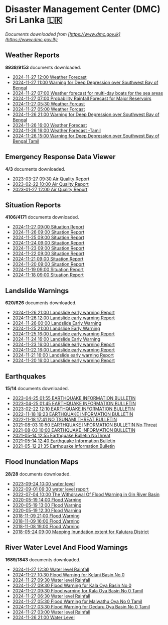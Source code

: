 # Disaster Management Center (DMC) Sri Lanka :sri_lanka:

*Documents downloaded from [https://www.dmc.gov.lk](https://www.dmc.gov.lk)*

## Weather Reports

**8938/9153** documents downloaded.

* [2024-11-27 12:00 Weather Forecast](data/weather-reports/20241127.1200.weather-forecast.pdf)
* [2024-11-27 11:00 Warning for Deep Depression over Southwest Bay of Bengal](data/weather-reports/20241127.1100.warning-for-deep-depression-over-southwest-bay-of-bengal.pdf)
* [2024-11-27 07:00 Weather forecast for multi-day boats for the sea areas](data/weather-reports/20241127.0700.weather-forecast-for-multiday-boats-for-the-sea-areas.pdf)
* [2024-11-27 07:00 Probability Rainfall Forecast for Major Reservoirs](data/weather-reports/20241127.0700.probability-rainfall-forecast-for-major-reservoirs.pdf)
* [2024-11-27 05:30 Weather Forcast](data/weather-reports/20241127.0530.weather-forcast.pdf)
* [2024-11-27 05:00 Weather Forcast](data/weather-reports/20241127.0500.weather-forcast.pdf)
* [2024-11-26 21:00 Warning for Deep Depression over Southwest Bay of Bengal](data/weather-reports/20241126.2100.warning-for-deep-depression-over-southwest-bay-of-bengal.pdf)
* [2024-11-26 16:00 Weather Forecast](data/weather-reports/20241126.1600.weather-forecast.pdf)
* [2024-11-26 16:00 Weather Forecast -Tamil](data/weather-reports/20241126.1600.weather-forecast-tamil.pdf)
* [2024-11-26 15:00 Warning for Deep Depression over Southwest Bay of Bengal Tamil](data/weather-reports/20241126.1500.warning-for-deep-depression-over-southwest-bay-of-bengal-tamil.pdf)

## Emergency Response Data Viewer

**4/3** documents downloaded.

* [2023-03-27 09:30 Air Quality Report](data/emergency-response-data-viewer/20230327.0930.air-quality-report.pdf)
* [2023-02-22 10:00 Air Quality Report](data/emergency-response-data-viewer/20230222.1000.air-quality-report.pdf)
* [2023-01-27 12:00 Air Quality Report](data/emergency-response-data-viewer/20230127.1200.air-quality-report.pdf)

## Situation Reports

**4106/4171** documents downloaded.

* [2024-11-27 09:00 Situation Report](data/situation-reports/20241127.0900.situation-report.pdf)
* [2024-11-26 09:00 Situation Report](data/situation-reports/20241126.0900.situation-report.pdf)
* [2024-11-25 09:00 Situation Report](data/situation-reports/20241125.0900.situation-report.pdf)
* [2024-11-24 09:00 Situation Report](data/situation-reports/20241124.0900.situation-report.pdf)
* [2024-11-23 09:00 Situation Report](data/situation-reports/20241123.0900.situation-report.pdf)
* [2024-11-22 09:00 Situation Report](data/situation-reports/20241122.0900.situation-report.pdf)
* [2024-11-21 09:00 Situation Report](data/situation-reports/20241121.0900.situation-report.pdf)
* [2024-11-20 09:00 Situation Report](data/situation-reports/20241120.0900.situation-report.pdf)
* [2024-11-19 09:00 Situation Report](data/situation-reports/20241119.0900.situation-report.pdf)
* [2024-11-18 09:00 Situation Report](data/situation-reports/20241118.0900.situation-report.pdf)

## Landslide Warnings

**620/626** documents downloaded.

* [2024-11-26 21:00 Landslide early warning Report](data/landslide-warnings/20241126.2100.landslide-early-warning-report.pdf)
* [2024-11-26 12:00 Landslide early warning Report](data/landslide-warnings/20241126.1200.landslide-early-warning-report.pdf)
* [2024-11-26 00:00 Landslide Early Warning](data/landslide-warnings/20241126.0000.landslide-early-warning.pdf)
* [2024-11-25 21:00 Landslide Early Warning](data/landslide-warnings/20241125.2100.landslide-early-warning.pdf)
* [2024-11-25 16:00 Landslide early warning Report](data/landslide-warnings/20241125.1600.landslide-early-warning-report.pdf)
* [2024-11-24 16:00 Landslide Early Warning](data/landslide-warnings/20241124.1600.landslide-early-warning.pdf)
* [2024-11-23 16:00 Landslide early warning Report](data/landslide-warnings/20241123.1600.landslide-early-warning-report.pdf)
* [2024-11-22 16:00 Landslide early warning Report](data/landslide-warnings/20241122.1600.landslide-early-warning-report.pdf)
* [2024-11-21 16:00 Landslide early warning Report](data/landslide-warnings/20241121.1600.landslide-early-warning-report.pdf)
* [2024-11-20 16:00 Landslide early warning Report](data/landslide-warnings/20241120.1600.landslide-early-warning-report.pdf)

## Earthquakes

**15/14** documents downloaded.

* [2023-04-25 01:55 EARTHQUAKE INFORMATION BULLETIN](data/earthquakes/20230425.0155.earthquake-information-bulletin.pdf)
* [2023-04-25 01:45 EARTHQUAKE INFORMATION BULLETIN](data/earthquakes/20230425.0145.earthquake-information-bulletin.pdf)
* [2023-02-22 12:10 EARTHQUAKE INFORMATION BULLETIN](data/earthquakes/20230222.1210.earthquake-information-bulletin.pdf)
* [2022-11-18 19:23 EARTHQUAKE INFORMATION BULLETIN](data/earthquakes/20221118.1923.earthquake-information-bulletin.pdf)
* [2022-11-18 17:41 NO TSUNAMI THREAT BULLETIN](data/earthquakes/20221118.1741.no-tsunami-threat-bulletin.pdf)
* [2021-08-03 10:50 EARTHQUAKE INFORMATION BULLETIN No Threat](data/earthquakes/20210803.1050.earthquake-information-bulletin-no-threat.pdf)
* [2021-08-03 10:00 EARTHQUAKE INFORMATION BULLETIN](data/earthquakes/20210803.1000.earthquake-information-bulletin.pdf)
* [2021-05-14 12:55 Earthquake Bulletin NoThreat](data/earthquakes/20210514.1255.earthquake-bulletin-nothreat.pdf)
* [2021-05-14 12:40 Earthquake Information Bulletin](data/earthquakes/20210514.1240.earthquake-information-bulletin.pdf)
* [2021-05-12 21:35 Earthquake Information Bulletin](data/earthquakes/20210512.2135.earthquake-information-bulletin.pdf)

## Flood Inundation Maps

**28/28** documents downloaded.

* [2023-09-24 10:00 water level](data/flood-inundation-maps/20230924.1000.water-level.pdf)
* [2022-09-01 09:30 water level report](data/flood-inundation-maps/20220901.0930.water-level-report.pdf)
* [2022-07-04 10:00 The Withdrawal Of Flood Warning in Gin River Basin](data/flood-inundation-maps/20220704.1000.the-withdrawal-of-flood-warning-in-gin-river-basin.pdf)
* [2020-05-19 14:00 Flood Warning](data/flood-inundation-maps/20200519.1400.flood-warning.pdf)
* [2020-05-19 13:00 Flood Warning](data/flood-inundation-maps/20200519.1300.flood-warning.pdf)
* [2020-05-19 12:30 Flood Warning](data/flood-inundation-maps/20200519.1230.flood-warning.pdf)
* [2018-11-09 21:00 Flood Warning](data/flood-inundation-maps/20181109.2100.flood-warning.PDF)
* [2018-11-09 16:00 Flood Warning](data/flood-inundation-maps/20181109.1600.flood-warning.PDF)
* [2018-11-08 19:00 Flood Warning](data/flood-inundation-maps/20181108.1900.flood-warning.PDF)
* [2018-05-24 09:00 Mapping Inundation extent for Kalutara District](data/flood-inundation-maps/20180524.0900.mapping-inundation-extent-for-kalutara-district.pdf)

## River Water Level And Flood Warnings

**1689/1843** documents downloaded.

* [2024-11-27 12:30 Water level  Rainfall](data/river-water-level-and-flood-warnings/20241127.1230.water-level-rainfall.jpg)
* [2024-11-27 10:30 Flood Warning for Kelani Basin No 0](data/river-water-level-and-flood-warnings/20241127.1030.flood-warning-for-kelani-basin-no-0.pdf)
* [2024-11-27 09:30 Water level  Rainfall](data/river-water-level-and-flood-warnings/20241127.0930.water-level-rainfall.jpg)
* [2024-11-27 09:30 Flood Warning for Kala Oya Basin No 0](data/river-water-level-and-flood-warnings/20241127.0930.flood-warning-for-kala-oya-basin-no-0.pdf)
* [2024-11-27 09:30 Flood warning for Kala Oya Basin  No 0 Tamil](data/river-water-level-and-flood-warnings/20241127.0930.flood-warning-for-kala-oya-basin-no-0-tamil.pdf)
* [2024-11-27 06:30 Water level  Rainfall](data/river-water-level-and-flood-warnings/20241127.0630.water-level-rainfall.jpg)
* [2024-11-27 05:30 Flood Warning for Malwathu Oya No 0  Tamil](data/river-water-level-and-flood-warnings/20241127.0530.flood-warning-for-malwathu-oya-no-0-tamil.pdf)
* [2024-11-27 03:30 Flood Warning for Deduru Oya Basin  No 0 Tamil](data/river-water-level-and-flood-warnings/20241127.0330.flood-warning-for-deduru-oya-basin-no-0-tamil.pdf)
* [2024-11-27 03:00 Water level  Rainfall](data/river-water-level-and-flood-warnings/20241127.0300.water-level-rainfall.jpg)
* [2024-11-26 21:00 Water Level](data/river-water-level-and-flood-warnings/20241126.2100.water-level.jpg)
